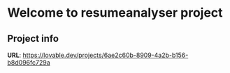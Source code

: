 # Welcome to resumeanalyser project

## Project info

**URL**: https://lovable.dev/projects/6ae2c60b-8909-4a2b-b156-b8d096fc729a


